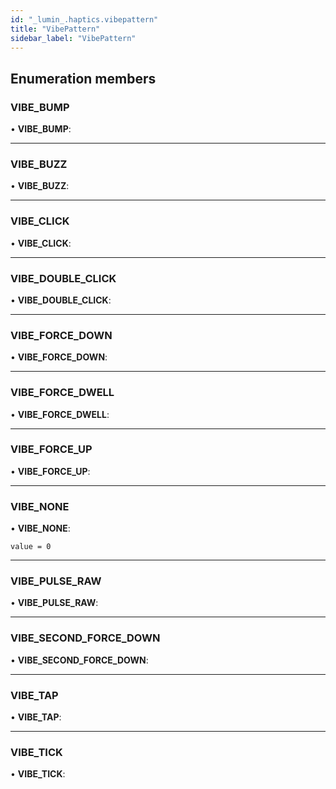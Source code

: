 ```yaml
---
id: "_lumin_.haptics.vibepattern"
title: "VibePattern"
sidebar_label: "VibePattern"
---
```


## Enumeration members

###  VIBE_BUMP

• **VIBE_BUMP**:

___

###  VIBE_BUZZ

• **VIBE_BUZZ**:

___

###  VIBE_CLICK

• **VIBE_CLICK**:

___

###  VIBE_DOUBLE_CLICK

• **VIBE_DOUBLE_CLICK**:

___

###  VIBE_FORCE_DOWN

• **VIBE_FORCE_DOWN**:

___

###  VIBE_FORCE_DWELL

• **VIBE_FORCE_DWELL**:

___

###  VIBE_FORCE_UP

• **VIBE_FORCE_UP**:

___

###  VIBE_NONE

• **VIBE_NONE**:

`value = 0`

___

###  VIBE_PULSE_RAW

• **VIBE_PULSE_RAW**:

___

###  VIBE_SECOND_FORCE_DOWN

• **VIBE_SECOND_FORCE_DOWN**:

___

###  VIBE_TAP

• **VIBE_TAP**:

___

###  VIBE_TICK

• **VIBE_TICK**:
